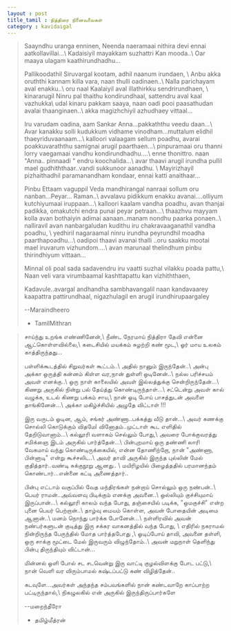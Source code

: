 ```yaml
---
layout : post
title_tamil : நித்திரை நினைவலைகள்
category : kavidaigal
---
```


<div id="english-poem">

>Saayndhu uranga enninen,
Neenda naeramaai nithira devi ennai aatkollavillai...\\
Kadaisiyil mayakkam suzhattri Kan mooda..\\
Oar maaya ulagam kaathirundhadhu...
>
>Pallikoodathil Siruvargal kootam, adhil naanum irundaen, \\
Anbu akka oruththi kannam killa vara, naan thulli oadinaen..\\
Nalla parichayam aval enakku..\\
oru naal Kaalaiyil aval illathirkku sendrirundhaen, \\
kinararugil Ninru pal thaithu kondirundhaal, sattendru aval kaal vazhukka\\
udal kinaru pakkam saaya, naan oadi pooi paasathudan avalai thaanginaen..\\
akka magizhchiyil azhudhaey vittaal...
>
>Iru varudam oadina, aam Sankar Anna...pakkaththu veedu daan...\\
Avar kanakku solli kudukkum vidhame vinodham...muttalum elidhil thaeyriduvaanaam...\\
kalloori valaagam sellum poadhu, avarai poakkuvaraththu samignai arugil paarthaen...\\
pinpuramaai oru thanni lorry vaegamaai vandhu kondirundhadhu....\\
enne thonittro. naan "Anna.. pinnaadi "  endru koochalida...\\
avar thaavi arugil irundha pullil mael gudhiththaar..vandi sukkunoor aanadhu. \\
Mayirizhayil pizhaithadhil paramanandham kondaar, ennai katti anaithaar…
>
>Pinbu Ettaam vaguppil Veda mandhirangal nanraai sollum oru nanban...Peyar... Raman..\\
avvalavu pidikkum enakku avanai....olliyum kutchiyumaai iruppaan...\\
kalloori kaalam vandha poadhu, avan thanjai padikka, omakutchi endra punai peyar petraan...\\
thaazhvu mayyam kolla avan bothaiyin adimai aanaan..manam nondhu paarka ponaen..\\
nalliravil avan nanbargaludan kudithu iru chakravaaganathil vandha poadhu, \\
yedhiril nagaraamal ninru irundha peyrundhil moadha paarthapoadhu...\\
oadipoi thaavi avanai thalli ..oru saakku mootai mael iruvarum vizhundom....\\
avan marunaal thelindhum pinbu thirindhiyum vittaan...
>
>Minnal oli poal sada sadavendru iru vaatti suzhal vilakku poada pattu,\\
Naan veli vara virumbaamal kashttapattu kan vizhiththaen,
>
>Kadavule..avargal andhandha sambhavangalil naan kandavaarey kaapattra pattirundhaal, 
nigazhulagil en arugil irundhirupaargaley
>
> --Maraindheero
>
> - TamilMithran

</div>
<div id="tamil-poem">

>சாய்ந்து உறங்க எண்ணினேன்,\\
நீண்ட நேரமாய் நித்திரா தேவி என்னை ஆட்கொள்ளவில்லை,\\
கடைசியில் மயக்கம் சுழற்றி கண் மூட,\\ 
ஓர் மாய உலகம் காத்திருந்தது...
>
>பள்ளிக்கூடத்தில் சிறுவர்கள் கூட்டம்..\\
அதில் நானும் இருந்தேன்..\\
அன்பு அக்கா ஒருத்தி  கன்னம் கிள்ள வர,நான் துள்ளி ஒடினேன்..\\
நல்ல பரிச்சயம் அவள் எனக்கு..\\
ஒரு நாள் காலையில் அவள் இல்லத்துக்கு சென்றிருந்தேன்...\\
கிணறு அருகில் நின்று பல் தேய்த்து கொண்டிருந்தாள்...\\
சட்டென்று அவள் கால் வழுக்க, உடல் கிணறு பக்கம் சாய,\\
நான் ஓடி போய் பாசத்துடன் அவளை தாங்கினேன்...\\
அக்கா மகிழ்ச்சியில் அழுதே விட்டாள் !!!
>
>இரு வருடம் ஓடின, ஆம், சங்கர் அண்ணா..பக்கத்து வீடு தான்...\\
அவர் கணக்கு சொல்லி கொடுக்கும் விதமேl வினோதம்..முட்டாள் கூட எளிதில் தேறிடுவானாம்...\\
கல்லூரி வளாகம் செல்லும் போது,\\
அவரை போக்குவரத்து சமிக்ஞை இடம் அருகில் பார்த்தேன்...\\
பின்புறமாய் ஒரு தண்ணி லாரி வேகமாய் வந்து கொண்டிருக்கையில், 
என்ன தோணிற்றோ, நான் "அண்ணா, பின்னாடி" என்று கூச்சலிட..\\
அவர் தாவி அருகில் இருந்த புல்லின் மேல் குதித்தார்..வண்டி சுக்குநூறு ஆனது.. \\
மயிரிழயில் பிழைத்ததில் பரமானந்தம் கொண்டார்...என்னை கட்டி அணைத்தார்..
>
>பின்பு எட்டாம் வகுப்பில் வேத மந்திரங்கள் நன்றாய் சொல்லும் ஒரு நண்பன்..\\
பெயர் ராமன்..அவ்வளவு பிடிக்கும் எனக்கு அவனை..\\
ஒல்லியும் குச்சியுமாய் இருப்பான்...\\
கல்லூரி காலம் வந்த போது, தஞ்சையில் படிக்க, "ஒமகுச்சி" என்ற புனை பெயர் பெற்றான்..\\
தாழ்வு மையம் கொள்ள, அவன் போதையின் அடிமை ஆனான்..\\
மனம் நொந்து பார்க்க போனேன்...\\
நள்ளிரவில் அவன் நண்பர்களுடன் குடித்து இரு சக்கர வாகனத்தில் வந்த போது, \\
எதிரில் நகராமல் நின்றிருந்த பேருந்தில் மோத பார்த்தபோது ,\\ 
ஓடிப்போய் தாவி, அவனை தள்ளி, ஒரு சாக்கு மூட்டை மேல் இருவரும் விழுந்தோம்..\\
அவன் மறுநாள் தெளிந்து பின்பு திருந்தியும் விட்டான்...
>
>மின்னல் ஒளி போல் சட சடவென்று இரு வாட்டி குழல்விளக்கு போட பட்டு,\\
நான் வெளி வர விரும்பாமல் கஷ்டப்பட்டு கண் விழித்தேன்..
>
>கடவுளே...அவர்கள் அந்தந்த சம்பவங்களில் நான் கண்டவாறே காப்பாற்ற பட்டிருந்தால்,\\
நிகழுலகில் என் அருகில் இருந்திருப்பார்களே
>
> --மறைந்தீரோ
>
> -	தமிழ்மீத்ரன்

</div>